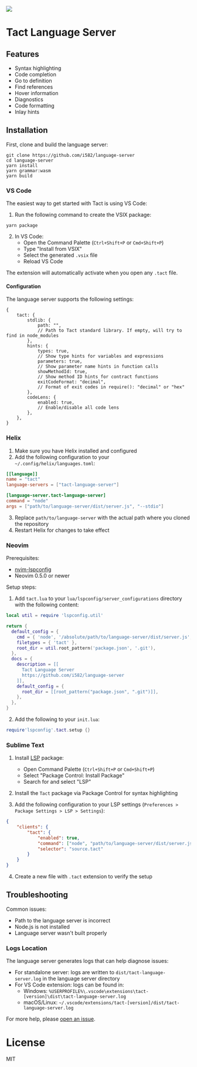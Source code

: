 ![](https://repository-images.githubusercontent.com/909472615/e506e618-b03f-47ba-8bf9-0e1175692c80)

# Tact Language Server

## Features

- Syntax highlighting
- Code completion
- Go to definition
- Find references
- Hover information
- Diagnostics
- Code formatting
- Inlay hints

## Installation

First, clone and build the language server:

```shell
git clone https://github.com/i582/language-server
cd language-server
yarn install
yarn grammar:wasm
yarn build
```

### VS Code

The easiest way to get started with Tact is using VS Code:

1. Run the following command to create the VSIX package:

```shell
yarn package
```

2. In VS Code:
    - Open the Command Palette (`Ctrl+Shift+P` or `Cmd+Shift+P`)
    - Type "Install from VSIX"
    - Select the generated `.vsix` file
    - Reload VS Code

The extension will automatically activate when you open any `.tact` file.

#### Configuration

The language server supports the following settings:

```json5
{
    tact: {
        stdlib: {
            path: "",
            // Path to Tact standard library. If empty, will try to find in node_modules
        },
        hints: {
            types: true,
            // Show type hints for variables and expressions
            parameters: true,
            // Show parameter name hints in function calls
            showMethodId: true,
            // Show method ID hints for contract functions
            exitCodeFormat: "decimal",
            // Format of exit codes in require(): "decimal" or "hex"
        },
        codeLens: {
            enabled: true,
            // Enable/disable all code lens
        },
    },
}
```

### Helix

1. Make sure you have Helix installed and configured
2. Add the following configuration to your `~/.config/helix/languages.toml`:

```toml
[[language]]
name = "tact"
language-servers = ["tact-language-server"]

[language-server.tact-language-server]
command = "node"
args = ["path/to/language-server/dist/server.js", "--stdio"]
```

3. Replace `path/to/language-server` with the actual path where you cloned the repository
4. Restart Helix for changes to take effect

### Neovim

Prerequisites:

- [nvim-lspconfig](https://github.com/neovim/nvim-lspconfig)
- Neovim 0.5.0 or newer

Setup steps:

1. Add `tact.lua` to your `lua/lspconfig/server_configurations` directory with the following content:

```lua
local util = require 'lspconfig.util'

return {
  default_config = {
    cmd = { 'node', '/absolute/path/to/language-server/dist/server.js', '--stdio' },
    filetypes = { 'tact' },
    root_dir = util.root_pattern('package.json', '.git'),
  },
  docs = {
    description = [[
      Tact Language Server
      https://github.com/i582/language-server
    ]],
    default_config = {
      root_dir = [[root_pattern("package.json", ".git")]],
    },
  },
}
```

2. Add the following to your `init.lua`:

```lua
require'lspconfig'.tact.setup {}
```

### Sublime Text

1. Install [LSP](https://packagecontrol.io/packages/LSP) package:

    - Open Command Palette (`Ctrl+Shift+P` or `Cmd+Shift+P`)
    - Select "Package Control: Install Package"
    - Search for and select "LSP"

2. Install the `Tact` package via Package Control for syntax highlighting

3. Add the following configuration to your LSP settings (`Preferences > Package Settings > LSP > Settings`):

```json
{
    "clients": {
        "tact": {
            "enabled": true,
            "command": ["node", "path/to/language-server/dist/server.js", "--stdio"],
            "selector": "source.tact"
        }
    }
}
```

4. Create a new file with `.tact` extension to verify the setup

## Troubleshooting

Common issues:

- Path to the language server is incorrect
- Node.js is not installed
- Language server wasn't built properly

### Logs Location

The language server generates logs that can help diagnose issues:

- For standalone server: logs are written to `dist/tact-language-server.log` in the language server directory
- For VS Code extension: logs can be found in:
    - Windows: `%USERPROFILE%\.vscode\extensions\tact-[version]\dist\tact-language-server.log`
    - macOS/Linux: `~/.vscode/extensions/tact-[version]/dist/tact-language-server.log`

For more help, please [open an issue](https://github.com/i582/language-server/issues).

# License

MIT
